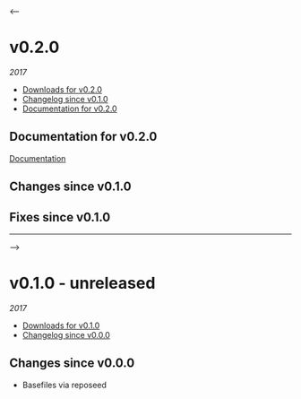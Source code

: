 <--
# v0.2.0
_2017_
  - [Downloads for v0.2.0](https://github.com/okkur/gitor/releases/tag/v0.2.0)
  - [Changelog since v0.1.0](#changes-since-v010)
  - [Documentation for v0.2.0](#documentation-for-v020)

## Documentation for v0.2.0
[Documentation](/tree/v0.2.0/docs)

## Changes since v0.1.0

## Fixes since v0.1.0

---

-->

# v0.1.0 - unreleased
_2017_
  - [Downloads for v0.1.0](https://github.com/okkur/gitor/releases/tag/v0.1.0)
  - [Changelog since v0.0.0](#changes-since-v000)

## Changes since v0.0.0
  - Basefiles via reposeed
